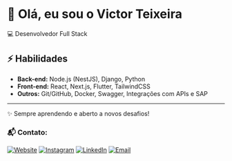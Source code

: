 # 👋 Olá, eu sou o Victor Teixeira  

💻 Desenvolvedor Full Stack 

## ⚡ Habilidades
- **Back-end:** Node.js (NestJS), Django, Python  
- **Front-end:** React, Next.js, Flutter, TailwindCSS 
- **Outros:** Git/GitHub, Docker, Swagger, Integrações com APIs e SAP  

---
✨ Sempre aprendendo e aberto a novos desafios!

### 📬 Contato: 

[![Website](https://img.shields.io/badge/Website-000000?style=for-the-badge&logo=About.me&logoColor=white)]([https://victorgteixeira.com.br](https://victorgteixeira.com.br/))
[![Instagram](https://img.shields.io/badge/Instagram-E4405F?style=for-the-badge&logo=instagram&logoColor=white)]([https://instagram.com/victorgteixeira](https://www.instagram.com/victorgteixeira))
[![LinkedIn](https://img.shields.io/badge/LinkedIn-0077B5?style=for-the-badge&logo=linkedin&logoColor=white)](https://linkedin.com/in/victorteixeira18)
[![Email](https://img.shields.io/badge/Email-D14836?style=for-the-badge&logo=gmail&logoColor=white)](mailto:victorteixeira.dev@outlook.com)

